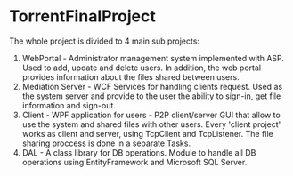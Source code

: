 # TorrentFinalProject
The whole project is divided to 4 main sub projects:
1) WebPortal - Administrator management system implemented with ASP. Used to add, update and delete users.
   In addition, the web portal provides information about the files shared between users.
2) Mediation Server - WCF Services for handling clients request.
   Used as the system server and provide to the user the ability to sign-in, get file information and sign-out.
3) Client - WPF application for users - P2P client/server GUI that allow to use the system and shared files with other users.
   Every 'client project' works as client and server, using TcpClient and TcpListener.
   The file sharing proccess is done in a separate Tasks.
4) DAL - A class library for DB operations.
   Module to handle all DB operations using EntityFramework and Microsoft SQL Server.
